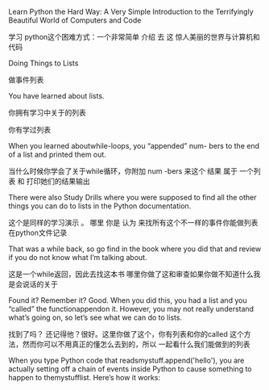 Learn Python the Hard Way: A Very Simple Introduction to the Terrifyingly Beautiful World of Computers and Code

学习  python这个困难方式：一个非常简单   介绍               去 这  惊人美丽的世界与计算机和代码

Doing Things to Lists

做事件列表

You have learned about lists.

你拥有学习中关于的列表

你有学过列表

When you learned aboutwhile-loops, you “appended” num- bers to the end of a list and printed them out.

当什么时候你学会了关于while循环，你附加 num -bers 来这个 结果 属于 一个列表 和 打印她们的结果输出

There were also Study Drills where you were supposed to find all the other things you can do to lists in the Python documentation.

这个是同样的学习演示 。       哪里 你是 认为 来找所有这个不一样的事件你能做列表 在python文件记录

That was a while back, so go find in the book where you did that and review if you do not know what I’m talking about.

这是一个while返回，因此去找这本书 哪里你做了这和审查如果你做不知道什么我是会说话的关于

Found it? Remember it? Good. When you did this, you had a list and you “called” the functionappendon it. However, you may not really understand what’s going on, so let’s see what we can do to lists.

找到了吗？ 还记得他？很好。这里你做了这个，你有列表和你的called 这个方法，然而你可以不用真正的懂怎么去到的，所以 一起看什么我们能做到的列表

When you type Python code that readsmystuff.append\('hello'\), you are actually setting off a chain of events inside Python to cause something to happen to themystufflist. Here’s how it works:



